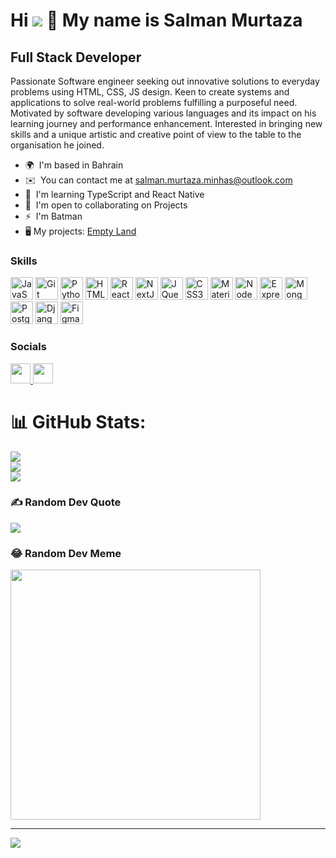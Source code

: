 <!-- ### Hi there 👋

<!--
**SalmanMurtazaMinhas/SalmanMurtazaMinhas** is a ✨ _special_ ✨ repository because its `README.md` (this file) appears on your GitHub profile.

Here are some ideas to get you started:

- 🔭 I’m currently working on ...
- 🌱 I’m currently learning ...
- 👯 I’m looking to collaborate on ...
- 🤔 I’m looking for help with ...
- 💬 Ask me about ...
- 📫 How to reach me: ...
- 😄 Pronouns: ...
- ⚡ Fun fact: ...
-->

Hi ![](https://user-images.githubusercontent.com/18350557/176309783-0785949b-9127-417c-8b55-ab5a4333674e.gif) 👋 My name is Salman Murtaza
======================================================================================================================================

Full Stack Developer
--------------------

Passionate Software engineer seeking out innovative solutions to everyday problems using HTML, CSS, JS design. Keen to create systems and applications to solve real-world problems fulfilling a purposeful need. Motivated by software developing various languages and its impact on his learning journey and performance enhancement. Interested in bringing new skills and a unique artistic and creative point of view to the table to the organisation he joined.

* 🌍  I'm based in Bahrain
* ✉️  You can contact me at [salman.murtaza.minhas@outlook.com](mailto:salman.murtaza.minhas@outlook.com)
* 🧠  I'm learning TypeScript and React Native
* 🤝  I'm open to collaborating on Projects
* ⚡  I'm Batman
* 🖥️  My projects: [Empty Land](http://salmanmurtazaminhas.github.io/Empty-land/)

### Skills
<!--[![My Skills](https://skillicons.dev/icons?i=js,git,py,html,css,jquery,nodejs,express,react,nextjs,materialui,mongodb,postgres,django,figma,postman)](https://skillicons.dev)-->
<a href="https://developer.mozilla.org/en-US/docs/Web/JavaScript" target="_blank" rel="noreferrer"><img src="https://raw.githubusercontent.com/danielcranney/readme-generator/main/public/icons/skills/javascript-colored.svg" alt="JavaScript" width="36" height="36"></a>
<a href="https://git-scm.com/" target="_blank" rel="noreferrer"><img src="https://raw.githubusercontent.com/danielcranney/readme-generator/main/public/icons/skills/git-colored.svg" alt="Git" width="36" height="36"></a>
<a href="https://www.python.org/" target="_blank" rel="noreferrer"><img src="https://raw.githubusercontent.com/danielcranney/readme-generator/main/public/icons/skills/python-colored.svg" alt="Python" width="36" height="36"></a>
<a href="https://developer.mozilla.org/en-US/docs/Glossary/HTML5" target="_blank" rel="noreferrer"><img src="https://raw.githubusercontent.com/danielcranney/readme-generator/main/public/icons/skills/html5-colored.svg" alt="HTML5" width="36" height="36"></a>
<a href="https://reactjs.org/" target="_blank" rel="noreferrer"><img src="https://raw.githubusercontent.com/danielcranney/readme-generator/main/public/icons/skills/react-colored.svg" alt="React" width="36" height="36"></a>
<a href="https://nextjs.org/docs" target="_blank" rel="noreferrer"><img src="https://raw.githubusercontent.com/danielcranney/readme-generator/main/public/icons/skills/nextjs-colored.svg" alt="NextJs" width="36" height="36"></a>
<a href="https://jquery.com/" target="_blank" rel="noreferrer"><img src="https://raw.githubusercontent.com/danielcranney/readme-generator/main/public/icons/skills/jquery-colored.svg" alt="JQuery" width="36" height="36"></a>
<a href="https://www.w3.org/TR/CSS/#css" target="_blank" rel="noreferrer"><img src="https://raw.githubusercontent.com/danielcranney/readme-generator/main/public/icons/skills/css3-colored.svg" alt="CSS3" width="36" height="36"></a>
<a href="https://mui.com/" target="_blank" rel="noreferrer"><img src="https://raw.githubusercontent.com/danielcranney/readme-generator/main/public/icons/skills/materialui-colored.svg" alt="Material UI" width="36" height="36"></a>
<a href="https://nodejs.org/en/" target="_blank" rel="noreferrer"><img src="https://raw.githubusercontent.com/danielcranney/readme-generator/main/public/icons/skills/nodejs-colored.svg" alt="NodeJS" width="36" height="36"></a>
<a href="https://expressjs.com/" target="_blank" rel="noreferrer"><img src="https://raw.githubusercontent.com/danielcranney/readme-generator/main/public/icons/skills/express-colored.svg" alt="Express" width="36" height="36"></a>
<a href="https://www.mongodb.com/" target="_blank" rel="noreferrer"><img src="https://raw.githubusercontent.com/danielcranney/readme-generator/main/public/icons/skills/mongodb-colored.svg" alt="MongoDB" width="36" height="36"></a>
<a href="https://www.postgresql.org/" target="_blank" rel="noreferrer"><img src="https://raw.githubusercontent.com/danielcranney/readme-generator/main/public/icons/skills/postgresql-colored.svg" alt="PostgreSQL" width="36" height="36"></a>
<a href="https://www.djangoproject.com/" target="_blank" rel="noreferrer"><img src="https://raw.githubusercontent.com/danielcranney/readme-generator/main/public/icons/skills/django-colored.svg" alt="Django" width="36" height="36"></a>
<a href="https://www.figma.com/" target="_blank" rel="noreferrer"><img src="https://raw.githubusercontent.com/danielcranney/readme-generator/main/public/icons/skills/figma-colored.svg" alt="Figma" width="36" height="36"></a>



### Socials

<p align="left"> <a href="https://www.github.com/SalmanMurtazaMinhas" target="_blank" rel="noreferrer"> <picture> <source media="(prefers-color-scheme: dark)" srcset="https://raw.githubusercontent.com/danielcranney/readme-generator/main/public/icons/socials/github-dark.svg" /> <source media="(prefers-color-scheme: light)" srcset="https://raw.githubusercontent.com/danielcranney/readme-generator/main/public/icons/socials/github.svg" /> <img src="https://raw.githubusercontent.com/danielcranney/readme-generator/main/public/icons/socials/github.svg" width="32" height="32" /> </picture> </a> <a target="_blank" rel="noreferrer" href="https://www.linkedin.com/in/salman-murtaza-minhas"><img height="32" width="32" src="https://raw.githubusercontent.com/danielcranney/readme-generator/main/public/icons/socials/linkedin.svg"></a></p>

<!-- ### Badges -->
<!--
<b>My GitHub Stats</b>

<a href="http://www.github.com/SalmanMurtazaMinhas"><img src="https://github-readme-stats.vercel.app/api?username=SalmanMurtazaMinhas&show_icons=true&hide=&count_private=true&title_color=0891b2&text_color=ffffff&icon_color=0891b2&bg_color=1c1917&hide_border=true&show_icons=true" alt="SalmanMurtazaMinhas's GitHub stats" /></a>

<a href="http://www.github.com/SalmanMurtazaMinhas"><img src="https://github-readme-streak-stats.herokuapp.com/?user=SalmanMurtazaMinhas&stroke=ffffff&background=1c1917&ring=0891b2&fire=0891b2&currStreakNum=ffffff&currStreakLabel=0891b2&sideNums=ffffff&sideLabels=ffffff&dates=ffffff&hide_border=true" /></a>


<a href="http://www.github.com/SalmanMurtazaMinhas" target="_blank" rel="noreferrer"><img src="https://github-readme-activity-graph.cyclic.app/graph?username=SalmanMurtazaMinhas&amp;bg_color=1c1917&amp;color=ffffff&amp;line=0891b2&amp;point=ffffff&amp;area_color=1c1917&amp;area=true&amp;hide_border=true&amp;custom_title=GitHub%20Commits%20Graph"></a>


<a href="https://github.com/SalmanMurtazaMinhas" align="left"><img src="https://github-readme-stats.vercel.app/api/top-langs/?username=SalmanMurtazaMinhas&langs_count=10&title_color=0891b2&text_color=ffffff&icon_color=0891b2&bg_color=1c1917&hide_border=true&locale=en&custom_title=Top%20%Languages" alt="Top Languages" /></a>
-->

# 📊 GitHub Stats:
![](https://github-readme-stats.vercel.app/api?username=salmanmurtazaminhas&theme=react&hide_border=true&include_all_commits=false&count_private=false)<br/>
![](https://github-readme-streak-stats.herokuapp.com/?user=salmanmurtazaminhas&theme=react&hide_border=true)<br/>
![](https://github-readme-stats.vercel.app/api/top-langs/?username=salmanmurtazaminhas&theme=react&hide_border=true&include_all_commits=false&count_private=false&layout=compact)

### ✍️ Random Dev Quote
![](https://quotes-github-readme.vercel.app/api?type=horizontal&theme=dark)

### 😂 Random Dev Meme
<img src='https://randommeme-five.vercel.app/' style="height: 400px;"/>

---
[![](https://visitcount.itsvg.in/api?id=salmanmurtazaminhas&icon=0&color=1)](https://visitcount.itsvg.in)

<!-- Proudly created with GPRM ( https://gprm.itsvg.in ) -->
